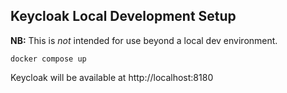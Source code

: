 ## Keycloak Local Development Setup

**NB:** This is *not* intended for use beyond a local dev environment.

```shell
docker compose up
```

Keycloak will be available at http://localhost:8180